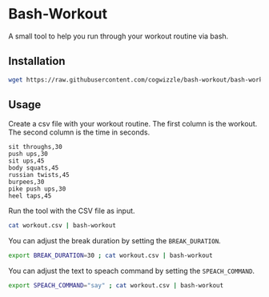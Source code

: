 # Bash-Workout
A small tool to help you run through your workout routine via bash.

## Installation
```bash
wget https://raw.githubusercontent.com/cogwizzle/bash-workout/bash-workout -O /usr/local/bin/bash-workout
```

## Usage
Create a csv file with your workout routine. The first column is the workout. The second column is the time in seconds.
```csv
sit throughs,30
push ups,30
sit ups,45
body squats,45
russian twists,45
burpees,30
pike push ups,30
heel taps,45
```

Run the tool with the CSV file as input.
```bash
cat workout.csv | bash-workout
```

You can adjust the break duration by setting the `BREAK_DURATION`.
```bash
export BREAK_DURATION=30 ; cat workout.csv | bash-workout
```

You can adjust the text to speach command by setting the `SPEACH_COMMAND`.
```bash
export SPEACH_COMMAND="say" ; cat workout.csv | bash-workout
```
